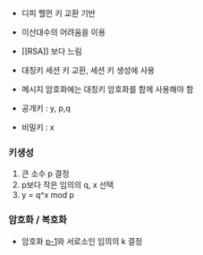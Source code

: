 - 디피 헬먼 키 교환 기반
- 이산대수의 어려움을 이용
- [[RSA]] 보다 느림
- 대칭키 세션 키 교환, 세션 키 생성에 사용
- 메시지 암호화에는 대칭키 암호화를 함께 사용해야 함

- 공개키 : y, p,q
- 비밀키 : x

### 키생성
1. 큰 소수 p 결정
2. p보다 작은 임의의 q, x 선택
3. y = q^x mod p

### 암호화 / 복호화
- 암호화 
<u>p-1</u>와 서로소인 임의의 k 결정
